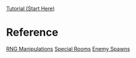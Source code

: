 [Tutorial (Start Here)](TUTORIAL.md)

Reference
=========
[RNG Manipulations](reference/manips.md)
[Special Rooms](reference/special_rooms.md)
[Enemy Spawns](reference/enemy_spawns.md)
